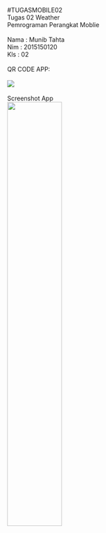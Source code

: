 #TUGASMOBILE02<br>
Tugas 02 Weather <br> 
Pemrograman Perangkat Moblie
<br><br>
Nama : Munib Tahta
<br>
Nim  : 2015150120
<br>
Kls  : 02
<br><br>
QR CODE APP:
<br><br><img src="qrcode.png">
<br><br>
Screenshot App<br>
<img height="50%"  width="50%" src="1.png">
